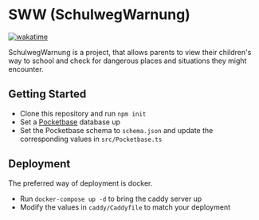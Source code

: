 # SWW (SchulwegWarnung)
[![wakatime](https://wakatime.com/badge/github/amraleth/sww.svg)](https://wakatime.com/badge/github/amraleth/sww)


SchulwegWarnung is a project, that allows parents to view their children's way to school and check for dangerous places
and situations they might encounter.

## Getting Started

- Clone this repository and run `npm init`
- Set a [Pocketbase](https://github.com/pocketbase/pocketbase) database up
- Set the Pocketbase schema to `schema.json` and update the corresponding values in `src/Pocketbase.ts`

## Deployment

The preferred way of deployment is docker.

- Run `docker-compose up -d` to bring the caddy server up
- Modify the values in `caddy/Caddyfile` to match your deployment